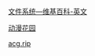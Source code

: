 [文件系统—维基百科-英文](https://en.wikipedia.org/wiki/File_system)

[动漫花园](https://share.dmhy.org)

[acg.rip](https://acg.rip)